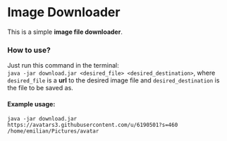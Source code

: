 Image Downloader
================

This is a simple __image file downloader__.  

### How to use?

Just run this command in the terminal:  
`java -jar download.jar <desired_file> <desired_destination>`, where `desired_file` is a __url__ to the desired image file and `desired_destination` is the file to be saved as. 

#### Example usage:

`java -jar download.jar https://avatars3.githubusercontent.com/u/6190501?s=460 /home/emilian/Pictures/avatar`
